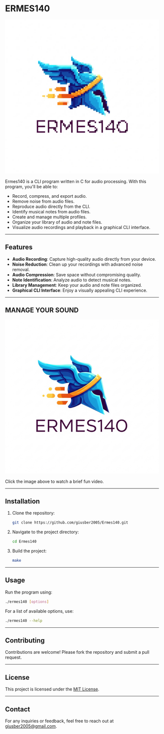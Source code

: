 # ERMES140

![Project Logo](public/logo.png) <!-- Replace with the actual path to your logo -->

Ermes140 is a CLI program written in C for audio processing. With this program, you'll be able to:

- Record, compress, and export audio.
- Remove noise from audio files.
- Reproduce audio directly from the CLI.
- Identify musical notes from audio files.
- Create and manage multiple profiles.
- Organize your library of audio and note files.
- Visualize audio recordings and playback in a graphical CLI interface.

---

## Features

- **Audio Recording**: Capture high-quality audio directly from your device.
- **Noise Reduction**: Clean up your recordings with advanced noise removal.
- **Audio Compression**: Save space without compromising quality.
- **Note Identification**: Analyze audio to detect musical notes.
- **Library Management**: Keep your audio and note files organized.
- **Graphical CLI Interface**: Enjoy a visually appealing CLI experience.

---

## MANAGE YOUR SOUND

[![Watch the video](public/Gemini_Generated_Image_vsz4dtvsz4dtvsz4.jpg)](public/Hermes_Audio_Software_Video.mp4) <!-- Replace with the actual path to your video and thumbnail -->

Click the image above to watch a brief fun video.

---

## Installation

1. Clone the repository:
   ```bash
   git clone https://github.com/giusber2005/Ermes140.git
   ```
2. Navigate to the project directory:
   ```bash
   cd Ermes140
   ```
3. Build the project:
   ```bash
   make
   ```

---

## Usage

Run the program using:
```bash
./ermes140 [options]
```

For a list of available options, use:
```bash
./ermes140 --help
```

---

## Contributing

Contributions are welcome! Please fork the repository and submit a pull request.

---

## License

This project is licensed under the [MIT License](LICENSE).

---

## Contact

For any inquiries or feedback, feel free to reach out at [giusber2005@gmail.com](mailto:giusber2005@gmail.com).
